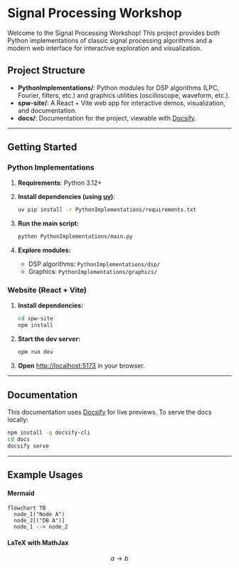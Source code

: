 # Signal Processing Workshop

Welcome to the Signal Processing Workshop! This project provides both Python implementations of classic signal processing algorithms and a modern web interface for interactive exploration and visualization.

## Project Structure

- **PythonImplementations/**: Python modules for DSP algorithms (LPC, Fourier, filters, etc.) and graphics utilities (oscilloscope, waveform, etc.).
- **spw-site/**: A React + Vite web app for interactive demos, visualization, and documentation.
- **docs/**: Documentation for the project, viewable with [Docsify](https://docsify.js.org/).

---

## Getting Started

### Python Implementations

1. **Requirements**: Python 3.12+
2. **Install dependencies (using [uv](https://github.com/astral-sh/uv))**:

   ```sh
   uv pip install -r PythonImplementations/requirements.txt
   ```

3. **Run the main script:**

   ```sh
   python PythonImplementations/main.py
   ```

4. **Explore modules:**
   - DSP algorithms: `PythonImplementations/dsp/`
   - Graphics: `PythonImplementations/graphics/`

### Website (React + Vite)

1. **Install dependencies:**

   ```sh
   cd spw-site
   npm install
   ```

2. **Start the dev server:**

   ```sh
   npm run dev
   ```

3. **Open** [http://localhost:5173](http://localhost:5173) in your browser.

---

## Documentation

This documentation uses [Docsify](https://docsify.js.org/) for live previews. To serve the docs locally:

```sh
npm install -g docsify-cli
cd docs
docsify serve
```

---

## Example Usages

<!-- tabs:start -->

#### **Mermaid**

```mermaid
flowchart TB
  node_1("Node A")
  node_2[("DB A")]
  node_1 --> node_2
```

#### **LaTeX with MathJax**

$$
a \to b
$$

<!-- tabs:end -->
